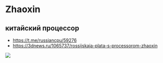 # Zhaoxin

## китайский процессор

- https://t.me/russiancpu/59276
- https://3dnews.ru/1065737/rossijskaja-plata-s-processorom-zhaoxin

![](https://3dnews.ru/assets/external/illustrations/2022/05/11/1065737/wffwfgwegwergwgfw.jpg)
